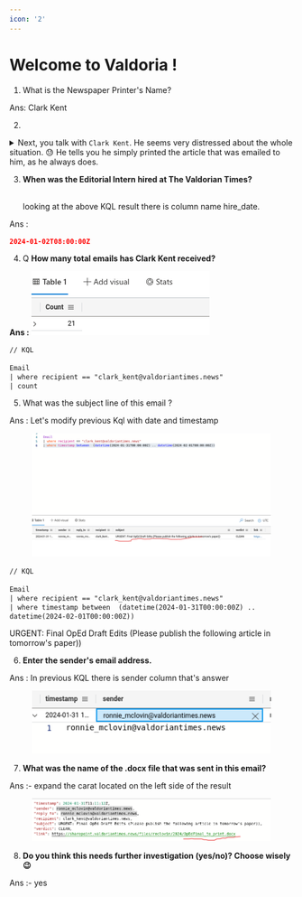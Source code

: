 ```yaml
---
icon: '2'
---
```


# Welcome to Valdoria !

1. What is the Newspaper Printer's Name?

&#x20;      Ans: Clark Kent&#x20;

2.

<details>

<summary>Next, you talk with <code>Clark Kent</code>. He seems very distressed about the whole situation. 😓 He tells you he simply printed the article that was emailed to him, as he always does.</summary>

now let's write KQL where role == "Editorial Intern"

```aql
// Some code

Employees 
| where role == "Editorial Intern" 
```

result will be&#x20;

![](<../.gitbook/assets/image (22).png>)

Ans : &#x20;

```json
Ronnie McLovin
```

</details>

3.  **When was the Editorial Intern hired at The Valdorian Times?**

    \
    looking at the above KQL result there is column name hire\_date.&#x20;

Ans : &#x20;

```json
2024-01-02T08:00:00Z
```

4. Q  **How many total emails has Clark Kent received?**

**Ans :**  ![](<../.gitbook/assets/image (7).png>)

```kusto
// KQL

Email 
| where recipient == "clark_kent@valdoriantimes.news"
| count
```

5. What was the subject line of this email ?&#x20;

Ans :  Let's modify previous Kql with date and timestamp&#x20;

<figure><img src="../.gitbook/assets/image (8).png" alt=""><figcaption></figcaption></figure>

```kusto
// KQL

Email 
| where recipient == "clark_kent@valdoriantimes.news"
| where timestamp between  (datetime(2024-01-31T00:00:00Z) .. datetime(2024-02-01T00:00:00Z))

```

URGENT: Final OpEd Draft Edits (Please publish the following article in tomorrow's paper))

6. **Enter the sender's email address.**

Ans : In previous KQL there is sender column that's answer

<figure><img src="../.gitbook/assets/image (9).png" alt=""><figcaption></figcaption></figure>

7. **What was the name of the .docx file that was sent in this email?**

Ans :-  expand the carat located on the left side of the result&#x20;

<figure><img src="../.gitbook/assets/image (10).png" alt=""><figcaption></figcaption></figure>

8. **Do you think this needs further investigation (yes/no)? Choose wisely 😉**

Ans :- yes
